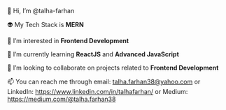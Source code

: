 👋 Hi, I’m @talha-farhan

👽 My Tech Stack is **MERN**

👀 I’m interested in **Frontend Development**

🌱 I’m currently learning **ReactJS** and **Advanced JavaScript**

💞️ I’m looking to collaborate on projects related to **Frontend Development**

📫 You can reach me through email: talha.farhan38@yahoo.com or LinkedIn: https://www.linkedin.com/in/talhafarhan/ or Medium: https://medium.com/@talha.farhan38
